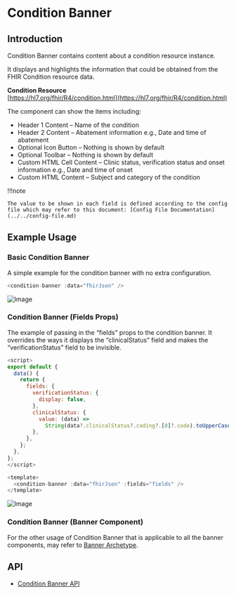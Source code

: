 # Condition Banner

## Introduction

Condition Banner contains content about a condition resource instance.

It displays and highlights the information that could be obtained from the FHIR Condition resource data.

**Condition Resource**<br/>
[https://hl7.org/fhir/R4/condition.html](https://hl7.org/fhir/R4/condition.html)

The component can show the items including:

- Header 1 Content – Name of the condition
- Header 2 Content – Abatement information e.g., Date and time of abatement
- Optional Icon Button – Nothing is shown by default
- Optional Toolbar – Nothing is shown by default
- Custom HTML Cell Content – Clinic status, verification status and onset information e.g., Date and time of onset
- Custom HTML Content – Subject and category of the condition

!!!note

    The value to be shown in each field is defined according to the config file which may refer to this document: [Config File Documentation](../../config-file.md)

## Example Usage

### Basic Condition Banner

A simple example for the condition banner with no extra configuration.

```javascript linenums="1"
<condition-banner :data="fhirJson" />
```

<script setup>
import ConditionBanner from "./template/condition-banner.vue"

// import "bootstrap/dist/css/bootstrap.min.css"
</script>

 <ClientOnly>
  <ConditionBanner />
</ClientOnly>

![Image](img/1.jpg)

### Condition Banner (Fields Props)

The example of passing in the “fields” props to the condition banner. It overrides the ways it displays the “clinicalStatus” field and makes the “verificationStatus” field to be invisible.

```javascript linenums="1"
<script>
export default {
  data() {
    return {
      fields: {
        verificationStatus: {
          display: false,
        },
        clinicalStatus: {
          value: (data) =>
            String(data?.clinicalStatus?.coding?.[0]?.code).toUpperCase(),
        },
      },
    };
  },
};
</script>

<template>
  <condition-banner :data="fhirJson" :fields="fields" />
</template>
```



![Image](img/2.jpg)

### Condition Banner (Banner Component)

For the other usage of Condition Banner that is applicable to all the banner components, may refer to [Banner Archetype](../archetype-banner/archetype-banner.md).

## API

- [Condition Banner API](../../components-api/condition-banner.md)
